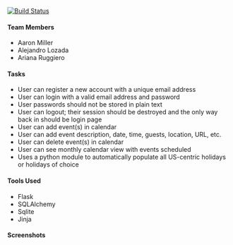 [![Build Status](https://travis-ci.org/am2892/FinalProject.svg?branch=master)](https://travis-ci.org/am2892/FinalProject)

#### Team Members
- Aaron Miller
- Alejandro Lozada
- Ariana Ruggiero

#### Tasks
- User can register a new account with a unique email address
- User can login with a valid email address and password
- User passwords should not be stored in plain text
- User can logout; their session should be destroyed and the only way back in should be login page
- User can add event(s) in calendar
- User can add event description, date, time, guests, location, URL, etc.
- User can delete event(s) in calendar
- User can see monthly calendar view with events scheduled
- Uses a python module to automatically populate all US-centric holidays or holidays of choice


#### Tools Used 
* Flask
* SQLAlchemy
* Sqlite
* Jinja


#### Screenshots
